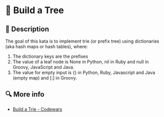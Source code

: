 # 🌳 Build a Tree

## 📖 Description

The goal of this kata is to implement trie (or prefix tree) using dictionaries (aka hash maps or hash tables), where:

1. The dictionary keys are the prefixes
2. The value of a leaf node is None in Python, nil in Ruby and null in Groovy, JavaScript and Java.
3. The value for empty input is {} in Python, Ruby, Javascript and Java (empty map) and [:] in Groovy.

## 🔍 More info

- [Build a Trie - Codewars](https://www.codewars.com/kata/5b65c47cbedf7b69ab00066e/train/javascript)
